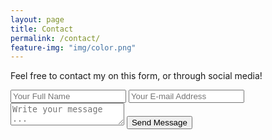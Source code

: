 ```yaml
---
layout: page
title: Contact
permalink: /contact/
feature-img: "img/color.png"
---
```


Feel free to contact my on this form, or through social media!

<form action="https://getsimpleform.com/messages?form_api_token=eb753d19287d56754de479ef586959ab" method="post">
  <!-- the redirect_to is optional, the form will redirect to the referrer on submission -->
  <input type='hidden' name='redirect_to' value='https://pnb3431.github.io/thank-you/' />
  <input type='text' name='name' placeholder='Your Full Name' />
  <input type='email' name='email' placeholder='Your E-mail Address' />
  <textarea name='message' placeholder='Write your message ...'></textarea>
  <input type='submit' value='Send Message' />
</form>